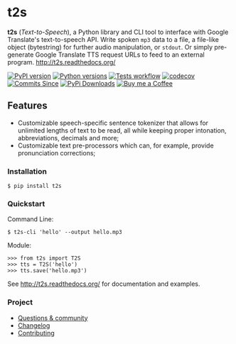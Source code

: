 # t2s

**t2s** (*Text-to-Speech*), a Python library and CLI tool to interface with Google Translate's text-to-speech API. 
Write spoken `mp3` data to a file, a file-like object (bytestring) for further audio manipulation, or `stdout`. Or simply pre-generate Google Translate TTS request URLs to feed to an external program.
<http://t2s.readthedocs.org/>

[![PyPI version](https://img.shields.io/pypi/v/t2s.svg)](https://pypi.org/project/t2s/)
[![Python versions](https://img.shields.io/pypi/pyversions/t2s.svg)](https://pypi.org/project/gTTS/)
[![Tests workflow](https://github.com/secretum-inc/t2s/workflows/Tests/badge.svg)](https://github.com/secretum-inc/t2s/actions)
[![codecov](https://codecov.io/gh/pndurette/gTTS/branch/master/graph/badge.svg)](https://codecov.io/gh/pndurette/gTTS)
[![Commits Since](https://img.shields.io/github/commits-since/secretum-inc/t2s/latest.svg)](https://github.com/secretum-inc/t2s/commits/)
[![PyPi Downloads](http://pepy.tech/badge/t2s)](http://pepy.tech/project/t2s)
[![Buy me a Coffee](https://img.shields.io/badge/buy%20me%20a-coffee-orange)](https://www.buymeacoffee.com/pndurette)

## Features

-   Customizable speech-specific sentence tokenizer that allows for unlimited lengths of text to be read, all while keeping proper intonation, abbreviations, decimals and more;
-   Customizable text pre-processors which can, for example, provide pronunciation corrections;

### Installation

    $ pip install t2s

### Quickstart

Command Line:

    $ t2s-cli 'hello' --output hello.mp3

Module:

    >>> from t2s import T2S
    >>> tts = T2S('hello')
    >>> tts.save('hello.mp3')

See <http://t2s.readthedocs.org/> for documentation and examples.

### Project

-   [Questions & community](https://github.com/secretum-inc/t2s/discussions)
-   [Changelog](CHANGELOG.rst)
-   [Contributing](CONTRIBUTING.rst)
